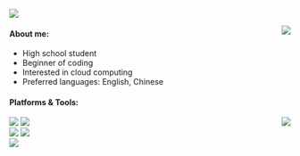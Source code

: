 ![](https://socialify.git.ci/RMSCA/RMSCA/image?description=1&descriptionEditable=Hello!&font=Raleway&logo=https%3A%2F%2Fgithub.com%2FRMSCA%2FRMSCA%2Fblob%2Fmaster%2Favatar.jpg%3Fraw%3Dtrue&pattern=Plus&theme=Light)

<img align="right" src="https://count.getloli.com/get/@:RMSCA?theme=rule34" />

#### About me:
- High school student
- Beginner of coding
- Interested in cloud computing
- Preferred languages: English, Chinese  

#### Platforms & Tools:
![](https://img.shields.io/badge/Apple-mac_mini_(M1,_2020)-999999?style=for-the-badge&logo=apple&logoColor=white)
![](https://img.shields.io/badge/Windows_10-0078D6?style=for-the-badge&logo=windows&logoColor=white)
<img align="right" src="https://github-readme-stats.vercel.app/api?username=RMSCA&show_icons=true&theme=dracula" />  
![](https://img.shields.io/badge/IntelliJ_IDEA-000000.svg?style=for-the-badge&logo=intellij-idea&logoColor=white)
![](https://img.shields.io/badge/Visual_Studio_Code-0078D4?style=for-the-badge&logo=visual%20studio%20code&logoColor=white)  
![](https://img.shields.io/badge/Java-ED8B00?style=for-the-badge&logo=java&logoColor=white)  

[//]: [![](https://github-readme-stats.vercel.app/api/pin/?username=RMSCA&repo=CustomHunger&theme=dracula&show_owner=true)](https://github.com/RMSCA/CustomHunger)

[//]: [![](https://github-readme-stats.vercel.app/api/pin/?username=LAELIOA&repo=laelioa.github.io&theme=dracula&show_owner=true)](https://github.com/LAELIOA/laelioa.github.io)

[//]: ![](https://github-readme-stats.vercel.app/api/top-langs/?username=RMSCA&layout=compact&theme=dracula)
